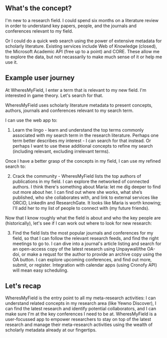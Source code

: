 ## What's the concept?

I'm new to a research field. I could spend six months on a literature review in order to understand key papers, people, and the journals and conferences relevant to my field.

Or I could do a quick web search using the power of extensive metadata for scholarly literature. Existing services include Web of Knowledge (closed), the Microsoft Academic API (free up to a point) and CORE. These allow me to explore the data, but not necassarily to make much sense of it or help me use it.

## Example user journey

At WheresMyField, I enter a term that is relevant to my new field. I'm interested in game theory. Let's search for that.

WheresMyField uses scholarly literature metadata to present concepts, authors, journals and conferences relevant to my search term.

I can use the web app to:

1. Learn the lingo - learn and understand the top terms commonly associated with my search term in the research literature. Perhaps one term better describes my interest - I can search for that instead. Or perhaps I want to use these additional concepts to refine my search (including relevant, excluding irrelevant terms).

Once I have a better grasp of the concepts in my field, I can use my refined search to:

2. Crack the community - WheresMyField lists the top authors of publications in my field. I can explore the networked of connected authors. I think there's something about Maria: let me dig deeper to find out more about her. I can find out where she works, what she’s published, who she collaborates with, and link to external services like ORCiD, LinkedIn and ResearchGate. It looks like Maria is worth knowing; I'll add her to my list of people to connect with (my future friends).

Now that I know roughly what the field is about and who the key people are (historically), let's see if I can work out where to look for new research:

3. Find the field lists the most popular journals and conferences for my field, so that I can follow the relevant research feeds, and find the right meetings to go to. I can dive into a journal's article listing and search for an open-access copy of the latest research using Unpaywall/the OA-doi, or make a requst for the author to provide an archive copy using the OA button. I can explore upcoming conferences, and find out more, submit, or register. Integration with calendar apps (using Cronofy API) will mean easy scheduling.

## Let's recap
WheresMyField is the entry point to all my meta-research activities: I can understand related concepts in my research area (like Yewno Discover), I can find the latest research and identify potential collaborators, and I can make sure I'm at the key conferences I need to be at. WheresMyField is a user-focussed app to empower researchers to stay on top of the latest research and manage their meta-research activities using the wealth of scholarly metadata already at our fingertips.
